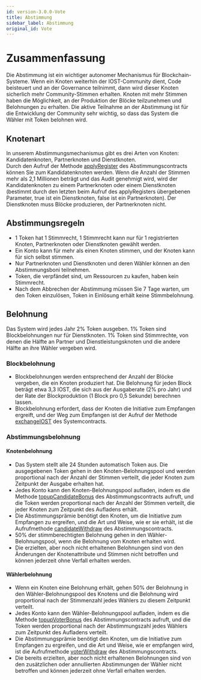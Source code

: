 ```yaml
---
id: version-3.0.0-Vote
title: Abstimmung
sidebar_label: Abstimmung
original_id: Vote
---
```


# Zusammenfassung

Die Abstimmung ist ein wichtiger autonomer Mechanismus für Blockchain-Systeme. Wenn ein Knoten weiterhin der IOST-Community dient, Code beisteuert und an der Governance teilnimmt, dann wird dieser Knoten sicherlich mehr Community-Stimmen erhalten. Knoten mit mehr Stimmen haben die Möglichkeit, an der Produktion der Blöcke teilzunehmen und Belohnungen zu erhalten. Die aktive Teilnahme an der Abstimmung ist für die Entwicklung der Community sehr wichtig, so dass das System die Wähler mit Token belohnen wird.

## Knotenart
In unserem Abstimmungsmechanismus gibt es drei Arten von Knoten: Kandidatenknoten, Partnerknoten und Dienstknoten.  
Durch den Aufruf der Methode [applyRegister](../6-Referenz/SystemContract.html#applyregister) des Abstimmungscontracts können Sie zum Kandidatenknoten werden. Wenn die Anzahl der Stimmen mehr als 2,1 Millionen beträgt und das Audit genehmigt wird, wird der Kandidatenknoten zu einem Partnerknoten oder einem Dienstknoten (bestimmt durch den letzten beim Aufruf des applyRegisters übergebenen Parameter, true ist ein Dienstknoten, false ist ein Partnerknoten). Der Dienstknoten muss Blöcke produzieren, der Partnerknoten nicht.



## Abstimmungsregeln

- 1 Token hat 1 Stimmrecht, 1 Stimmrecht kann nur für 1 registrierten Knoten, Partnerknoten oder Dienstknoten gewählt werden.
- Ein Konto kann für mehr als einen Knoten stimmen, und der Knoten kann für sich selbst stimmen.
- Nur Partnerknoten und Dienstknoten und deren Wähler können an den Abstimmungsboni teilnehmen.
- Token, die verpfändet sind, um Ressourcen zu kaufen, haben kein Stimmrecht.
- Nach dem Abbrechen der Abstimmung müssen Sie 7 Tage warten, um den Token einzulösen, Token in Einlösung erhält keine Stimmbelohnung.

## Belohnung
Das System wird jedes Jahr 2% Token ausgeben. 1% Token sind Blockbelohnungen nur für Dienstknoten. 1% Token sind Stimmrechte, von denen die Hälfte an Partner und Dienstleistungsknoten und die andere Hälfte an ihre Wähler vergeben wird.

### Blockbelohnung
- Blockbelohnungen werden entsprechend der Anzahl der Blöcke vergeben, die ein Knoten produziert hat. Die Belohnung für jeden Block beträgt etwa 3,3 IOST, die sich aus der Ausgaberate (2% pro Jahr) und der Rate der Blockproduktion (1 Block pro 0,5 Sekunde) berechnen lassen.
- Blockbelohnung erfordert, dass der Knoten die Initiative zum Empfangen ergreift, und der Weg zum Empfangen ist der Aufruf der Methode [exchangeIOST](../6-Referenz/SystemContract.html#exchangeiost) des Systemcontracts.


### Abstimmungsbelohnung

#### Knotenbelohnung

- Das System stellt alle 24 Stunden automatisch Token aus. Die ausgegebenen Token gehen in den Knoten-Belohnungspool und werden proportional nach der Anzahl der Stimmen verteilt, die jeder Knoten zum Zeitpunkt der Ausgabe erhalten hat.
- Jedes Konto kann den Knoten-Belohnungspool aufladen, indem es die Methode [topupCandidateBonus](../6-Referenz/SystemContract.html#topupcandidatebonus) des Abstimmungscontracts aufruft, und die Token werden proportional nach der Anzahl der Stimmen verteilt, die jeder Knoten zum Zeitpunkt des Aufladens erhält.
- Die Abstimmungsprämie benötigt den Knoten, um die Initiative zum Empfangen zu ergreifen, und die Art und Weise, wie er sie erhält, ist die Aufrufmethode [candidateWithdraw](.../6-reference/SystemContract.html#candidatewithdraw) des Abstimmungscontracts.
- 50% der stimmberechtigten Belohnung gehen in den Wähler-Belohnungspool, wenn die Belohnung vom Knoten erhalten wird.
- Die erzielten, aber noch nicht erhaltenen Belohnungen sind von den Änderungen der Knotenattribute und Stimmen nicht betroffen und können jederzeit ohne Verfall erhalten werden.

#### Wählerbelohnung

- Wenn ein Knoten eine Belohnung erhält, gehen 50% der Belohnung in den Wähler-Belohnungspool des Knotens und die Belohnung wird proportional nach der Stimmenzahl jedes Wählers zu diesem Zeitpunkt verteilt.
- Jedes Konto kann den Wähler-Belohnungspool aufladen, indem es die Methode [topupVoterBonus](../6-Referenz/SystemContract.html#topupvoterbonus) des Abstimmungscontracts aufruft, und die Token werden proportional nach der Abstimmungszahl jedes Wählers zum Zeitpunkt des Aufladens verteilt.
- Die Abstimmungsprämie benötigt den Knoten, um die Initiative zum Empfangen zu ergreifen, und die Art und Weise, wie er empfangen wird, ist die Aufrufmethode [voterWithdraw](.../6-reference/SystemContract.html#voterwithdraw) des Abstimmungscontracts.
- Die bereits erzielten, aber noch nicht erhaltenen Belohnungen sind von den zusätzlichen oder annullierten Abstimmungen der Wähler nicht betroffen und können jederzeit ohne Verfall erhalten werden.

